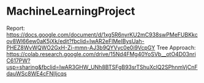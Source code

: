 # MachineLearningProject
Report: https://docs.google.com/document/d/1xg5R6nyrKU2mC938swPMeFUBKkcov8Wl66ew0aK5jXk/edit?fbclid=IwAR2eFlMeIBysUah-PHEZ8WvWQWO2GxH-Zi-mmn-AJ3b9QYVyc0e0i9VcpGY
Tree Approach: https://colab.research.google.com/drive/15Nd4FMg40YoSVb__otO4D03nriC617PW?usp=sharing&fbclid=IwAR3GHW_UNh8BTSFgB93srTShuXclQ2SPhnmVjCnFdauWSc8WE4cFNIIjcqs
